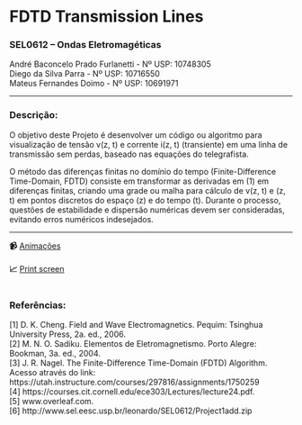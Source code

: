 # FDTD Transmission Lines
<h3>SEL0612 – Ondas Eletromagéticas</h3>

André Baconcelo Prado Furlanetti - Nº USP: 10748305 </br>
Diego da Silva Parra - Nº USP: 10716550</br>
Mateus Fernandes Doimo - Nº USP: 10691971</br>

<hr>
<h3>Descrição:</h3>
<p>O objetivo deste Projeto é desenvolver um código ou algoritmo para visualização de tensão v(z, t) e corrente i(z, t) (transiente) em uma linha de transmissão sem perdas, baseado nas equações do telegrafista.</p>

<p>O método das diferenças finitas no domínio do tempo (Finite-Difference Time-Domain, FDTD) consiste em transformar as derivadas em (1) em diferenças finitas, criando uma grade ou malha para cálculo de v(z, t) e  (z, t) em pontos discretos do espaço (z) e do tempo (t). Durante o processo, questões de estabilidade e dispersão numéricas devem ser consideradas, evitando erros numéricos indesejados.</p>

<hr>

<b>:video_camera:</b> <a href="https://github.com/andrebpradof/FDTD-transmission-lines/tree/master/Anima%C3%A7%C3%B5es">Animações</a><br><br>
<b>:chart_with_upwards_trend:</b> <a href="https://github.com/andrebpradof/FDTD-transmission-lines/tree/master/Imagens">Print screen</a><br><br>

<h3>Referências:</h3>
[1] D. K. Cheng. Field and Wave Electromagnetics. Pequim: Tsinghua University Press, 2a. ed.,
2006.</br>
[2] M. N. O. Sadiku. Elementos de Eletromagnetismo. Porto Alegre: Bookman, 3a. ed., 2004.</br>
[3] J. R. Nagel. The Finite-Difference Time-Domain (FDTD) Algorithm. Acesso através do link:
https://utah.instructure.com/courses/297816/assignments/1750259</br>
[4] https://courses.cit.cornell.edu/ece303/Lectures/lecture24.pdf.</br>
[5] www.overleaf.com.</br>
[6] http://www.sel.eesc.usp.br/leonardo/SEL0612/Project1add.zip</br>